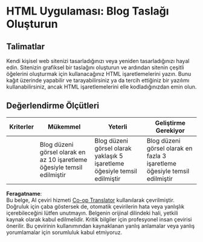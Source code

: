 <!--
CO_OP_TRANSLATOR_METADATA:
{
  "original_hash": "970776c81401c9aacb34f365edac6b53",
  "translation_date": "2025-08-25T21:12:36+00:00",
  "source_file": "3-terrarium/1-intro-to-html/assignment.md",
  "language_code": "tr"
}
-->
# HTML Uygulaması: Blog Taslağı Oluşturun

## Talimatlar

Kendi kişisel web sitenizi tasarladığınızı veya yeniden tasarladığınızı hayal edin. Sitenizin grafiksel bir taslağını oluşturun ve ardından sitenin çeşitli öğelerini oluşturmak için kullanacağınız HTML işaretlemelerini yazın. Bunu kağıt üzerinde yapabilir ve tarayabilirsiniz ya da tercih ettiğiniz bir yazılımı kullanabilirsiniz, ancak HTML işaretlemelerini elle kodladığınızdan emin olun.

## Değerlendirme Ölçütleri

| Kriterler | Mükemmel                                                                           | Yeterli                                                                         | Geliştirme Gerekiyor                                                                 |
| --------- | ---------------------------------------------------------------------------------- | -------------------------------------------------------------------------------- | ------------------------------------------------------------------------------------ |
|           | Blog düzeni görsel olarak en az 10 işaretleme öğesiyle temsil edilmiştir           | Blog düzeni görsel olarak yaklaşık 5 işaretleme öğesiyle temsil edilmiştir       | Blog düzeni görsel olarak en fazla 3 işaretleme öğesiyle temsil edilmiştir          |

**Feragatname**:  
Bu belge, AI çeviri hizmeti [Co-op Translator](https://github.com/Azure/co-op-translator) kullanılarak çevrilmiştir. Doğruluk için çaba göstersek de, otomatik çevirilerin hata veya yanlışlık içerebileceğini lütfen unutmayın. Belgenin orijinal dilindeki hali, yetkili kaynak olarak kabul edilmelidir. Kritik bilgiler için profesyonel insan çevirisi önerilir. Bu çevirinin kullanımından kaynaklanan yanlış anlamalar veya yanlış yorumlamalar için sorumluluk kabul etmiyoruz.